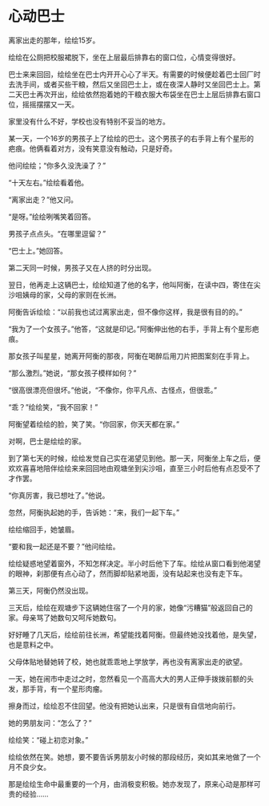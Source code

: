 # 心动巴士

离家出走的那年，绘绘15岁。 

绘绘在公厕把校服裙脱下，坐在上层最后排靠右的窗口位，心情变得很好。 

巴士来来回回，绘绘坐在巴士内开开心心了半天。有需要的时候便趁着巴士回厂时去洗手间，或者买些干粮，然后又坐回巴士上，或在夜深人静时又坐回巴士上。第二天巴士再次开出，绘绘依然抱着她的干粮衣服大布袋坐在巴士上层后排靠右窗口位，摇摇摆摆又一天。 

家里没有什么不好，学校也没有特别不妥当的地方。 

某一天，一个16岁的男孩子上了绘绘的巴士。这个男孩子的右手背上有个星形的疤痕。他俩看着对方，没有笑意没有触动，只是好奇。 

他问绘绘；“你多久没洗澡了？” 

“十天左右。”绘绘看着他。 

“离家出走？”他又问。 

“是呀。”绘绘咧嘴笑着回答。 

男孩子点点头。“在哪里逗留？” 

“巴士上。”她回答。 

第二天同一时候，男孩子又在人挤的时分出现。 

翌日，他再走上这辆巴士，绘绘知道了他的名字，他叫阿衡，在读中四，寄住在尖沙咀姨母的家，父母的家则在长洲。 

阿衡告诉绘绘：“以前我也试过离家出走，但不像你这样，我是很有目的的。” 

“我为了一个女孩子。”他答，“这就是印记。”阿衡伸出他的右手，手背上有个星形疤痕。 

那女孩子叫星星，她离开阿衡的那夜，阿衡在喝醉后用刀片把图案刻在手背上。 

“那么激烈。”她说，“那女孩子模样如何？” 

“很高很漂亮但很坏。”他说，“不像你，你平凡点、古怪点，但很乖。” 

“乖？”绘绘笑，“我不回家！” 

阿衡望着绘绘的脸，笑了笑。“你回家，你天天都在家。” 

对啊，巴士是绘绘的家。 

到了第七天的时候，绘绘发觉自己实在渴望见到他。那一天，阿衡坐上车之后，便欢欢喜喜地陪伴绘绘来来回回地由观塘坐到尖沙咀，直至三小时后他有点忍受不了才作罢。 

“你真厉害，我已想吐了。”他说。 

忽然，阿衡执起她的手，告诉她：“来，我们一起下车。” 

绘绘缩回手，她皱眉。 

“要和我一起还是不要？”他问绘绘。 

绘绘疑惑地望着窗外，不知怎样决定。半小时后他下了车。绘绘从窗口看到他渴望的眼神，刹那便有点心动了，然而脚却贴紧地面，没有站起来也没有走下车。 

第三天，阿衡仍然没出现。 

三天后，绘绘在观塘步下这辆她住宿了一个月的家，她像“污糟猫”般返回自己的家。母亲骂了她数句又呵斥她数句。 

好好睡了几天后，绘绘前往长洲，希望能找着阿衡。但最终她没找着他，是失望，也是意料之中。 

父母体贴地替她转了校，她也就乖乖地上学放学，再也没有离家出走的欲望。 

一天，她在闹市中走过之时，忽然看见一个高高大大的男人正伸手拨拨前额的头发，那手背，有一个星形肉瘤。 

擦身而过，绘绘忍不住回望。他没有把她认出来，只是很有自信地向前行。 

她的男朋友问：“怎么了？” 

绘绘笑：“碰上初恋对象。” 

绘绘依然在笑。她想，要不要告诉男朋友小时候的那段经历，突如其来地做了一个月不良少女。 

那是绘绘生命中最重要的一个月，由消极变积极。她亦发现了，原来心动是那样可贵的经验……